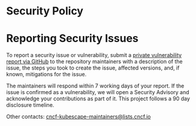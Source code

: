 # Security Policy

# Reporting Security Issues

To report a security issue or vulnerability, submit a [private vulnerability report via GitHub](https://github.com/armosec/kubecop/security/advisories/new) to the repository maintainers with a description of the issue, the steps you took to create the issue, affected versions, and, if known, mitigations for the issue.

The maintainers will respond within 7 working days of your report. If the issue is confirmed as a vulnerability, we will open a Security Advisory and acknowledge your contributions as part of it. This project follows a 90 day disclosure timeline.

Other contacts: cncf-kubescape-maintainers@lists.cncf.io

